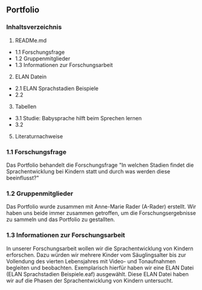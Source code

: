 ## Portfolio

### Inhaltsverzeichnis
1. READMe.md
- 1.1 Forschungsfrage
- 1.2 Gruppenmitglieder
- 1.3 Informationen zur Forschungsarbeit

2. ELAN Datein
- 2.1 ELAN Sprachstadien Beispiele
- 2.2  
3. Tabellen
- 3.1 Studie: Babysprache hilft beim Sprechen lernen
- 3.2
5. Literaturnachweise


### 1.1 Forschungsfrage
Das Portfolio behandelt die Forschungsfrage "In welchen Stadien findet die Sprachentwicklung bei Kindern statt und durch was werden diese beeinflusst?"

### 1.2 Gruppenmitglieder
Das Portfolio wurde zusammen mit Anne-Marie Rader (A-Rader) erstellt. Wir haben uns beide immer zusammen getroffen, um die Forschungsergebnisse zu sammeln und das Portfolio zu gestallten. 

### 1.3 Informationen zur Forschungsarbeit
In unserer Forschungsarbeit wollen wir die Sprachentwicklung von Kindern erforschen. Dazu würden wir mehrere Kinder vom  Säuglingsalter bis zur Vollendung des vierten Lebensjahres mit Video- und Tonaufnahmen begleiten und beobachten. Exemplarisch hierfür haben wir eine ELAN Datei (ELAN Sprachstadien Beispiele.eaf) ausgewählt. Diese ELAN Datei haben wir auf die Phasen der Sprachentwicklung von Kindern untersucht.
